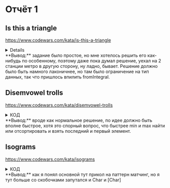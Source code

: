 # Отчёт 1
## Is this a triangle
https://www.codewars.com/kata/is-this-a-triangle
<details>

    ```haskell
    module Codewars.Triangles where

    isTriangle :: Int -> Int -> Int -> Bool
    isTriangle a' b' c' = if (all (> 0) [a', b', c']) && ((p-a)*(p-b)*(p-c) > 0)
                          then True
                          else False
                       where 
                         a = fromIntegral a'
                         b = fromIntegral b'
                         c = fromIntegral c'
                         p = (a + b + c)/2
    ```

</details>
**Вывод:** задание было простое, но мне хотелось решить его как-нибудь по особенному, поэтому даже пока думал решение, уехал на 2 станции метро в другую сторону, ну ладно, бывает. Решение должно было быть намного лаконичнее, но там было ограничение на тип данных, так что пришлось впилить fromIntegral. 

## Disemvowel trolls
https://www.codewars.com/kata/disemvowel-trolls
<details>
<summary> КОД </summary>
<p>
```haskell
module Disemvowel where
import qualified Data.Set as Set

vowels = Set.fromList "aeiouAEIOU"

disemvowel :: String -> String
disemvowel str = filter (\c -> not $ Set.member c vowels) str
```
</p>
</details>
**Вывод:** использовал множества, в принципе задание было простое, правда я сначала не учел большие символы, а еще хорошо, что нагуглил, что q - не согласная)) 

## Highest and lowest
https://www.codewars.com/kata/highest-and-lowest
<details>
<summary> КОД </summary>
<p>
```haskell
module Kata (highAndLow) where
import Data.List (sort)
highAndLow :: String -> String
highAndLow input = result (last sorted) (head sorted)
                where
                  numbers = map (\x -> read x :: Int) (words input)
                  sorted = sort numbers
                  result a b = (show a) ++ " " ++ (show b)
```
</p>
</details>
**Вывод:** вроде как нормальное решение, по идее должно быть вполне быстрое, хотя это спорный вопрос, что быстрее min и max найти или отсортировать и взять последний и первый элемент. 

## Isograms
https://www.codewars.com/kata/isograms
<details>
<summary> КОД </summary>
<p>
```haskell
module Isogram where
import Data.List (nub)
import Data.Char (toLower)

isIsogram :: String -> Bool
isIsogram ""  = True
isIsogram str = (nub lowerStr) == lowerStr 
                where 
                  lowerStr = strToLower str
                  strToLower str = [ toLower c | c <- str]
```
</p>
</details>
**Вывод:** очень простая, использую встроенную библиотеку с ф-ей nub. 

## Split strings
https://www.codewars.com/kata/split-strings
<details>
<summary> КОД </summary>
<p>
```haskell
module Codewars.Kata.SplitStrings where

solution :: String -> [String]
solution []       = []
solution (a:[])   = [[a, '_']]
solution (a:b:[]) = [[a, b]]
solution (a:b:xs) = [[a, b]] ++ (solution xs)
```
</p>
</details>
**Вывод:** как я понял основной тут прикол на паттерн матчинг, но я тут больше со скобочками запутался и Char и [Char]


